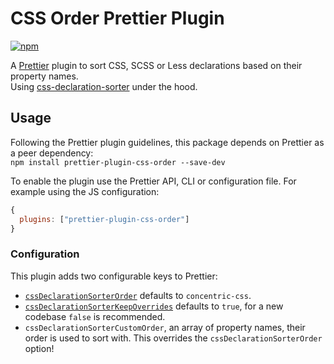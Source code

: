 # CSS Order Prettier Plugin
[![npm][npm-badge]][npm]

A [Prettier](https://prettier.io/) plugin to sort CSS, SCSS or Less declarations based on their property names.  
Using [css-declaration-sorter](https://github.com/Siilwyn/css-declaration-sorter/) under the hood.

## Usage
Following the Prettier plugin guidelines, this package depends on Prettier as a peer dependency:  
`npm install prettier-plugin-css-order --save-dev`

To enable the plugin use the Prettier API, CLI or configuration file. For example using the JS configuration:
```js
{
  plugins: ["prettier-plugin-css-order"]
}
```

### Configuration
This plugin adds two configurable keys to Prettier:
- [`cssDeclarationSorterOrder`](https://github.com/Siilwyn/css-declaration-sorter#order) defaults to `concentric-css`.
- [`cssDeclarationSorterKeepOverrides`](https://github.com/Siilwyn/css-declaration-sorter#keepoverrides) defaults to `true`, for a new codebase `false` is recommended.
- `cssDeclarationSorterCustomOrder`, an array of property names, their order is used to sort with. This overrides the `cssDeclarationSorterOrder` option!

[npm]: https://www.npmjs.com/package/prettier-plugin-css-order
[npm-badge]: https://tinyshields.dev/npm/prettier-plugin-css-order.svg
